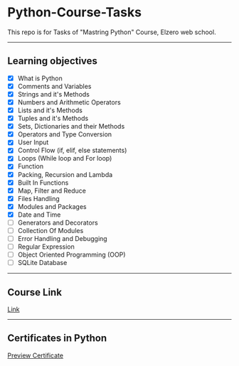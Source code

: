 # Python-Course-Tasks
This repo is for Tasks of "Mastring Python" Course, Elzero web school. 

---

## Learning objectives
- [x] What is Python
- [x] Comments and Variables
- [x] Strings and it's Methods
- [x] Numbers and Arithmetic Operators
- [x] Lists and it's Methods
- [x] Tuples and it's Methods
- [x] Sets, Dictionaries and their Methods
- [x] Operators and Type Conversion
- [x] User Input
- [x] Control Flow (if, elif, else statements)
- [x] Loops (While loop and For loop)
- [x] Function
- [x] Packing, Recursion and Lambda
- [x] Built In Functions
- [x] Map, Filter and Reduce
- [x] Files Handling
- [x] Modules and Packages
- [x] Date and Time
- [ ] Generators and Decorators
- [ ] Collection Of Modules
- [ ] Error Handling and Debugging
- [ ] Regular Expression
- [ ] Object Oriented Programming (OOP)
- [ ] SQLite Database

---

## Course Link
[Link](https://www.youtube.com/playlist?list=PLDoPjvoNmBAyE_gei5d18qkfIe-Z8mocs)

---

## Certificates in Python
[Preview Certificate](https://bit.ly/3Hx6GQJ)

